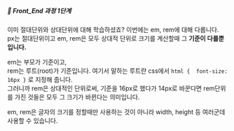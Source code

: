 ##### 🍑  Front_End 과정 1단계 


이미 절대단위와 상대단위에 대해 학습하셨죠?  이번에는 em, rem에 대해 다룹니다.  
px는 절대단위이고 em, rem은 모두 상대적 단위로 크기를 계산할때 그 **기준이 다를뿐입니다.**    


em는 부모가 기준이고,   
rem는 루트(root)가 기준입니다.   여기서 말하는 루트란  css에서 ``` html {  font-size: 16px } ``` 로 지정해 줍니다.   
그러니까 rem은 상대적인 단위로써,  기준을 16px로 했다가 14px로 바꾼다면 rem단위를 가진 것들은 모두 그 크기가 바뀐다는 의미입니다.   

em, rem은 글자의 크기를 정할때만 사용하는 것이 아니라 width, height 등 여러군데 사용할 수 있습니다.  



